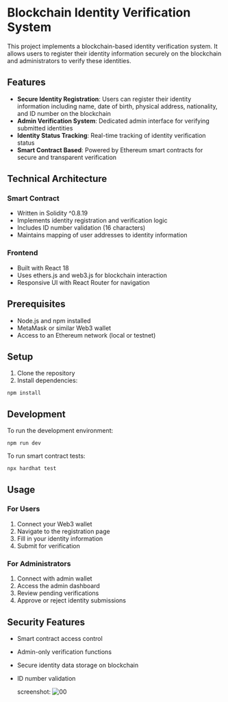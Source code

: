 # Blockchain Identity Verification System

This project implements a blockchain-based identity verification system. It allows users to register their identity information securely on the blockchain and administrators to verify these identities.

## Features

- **Secure Identity Registration**: Users can register their identity information including name, date of birth, physical address, nationality, and ID number on the blockchain
- **Admin Verification System**: Dedicated admin interface for verifying submitted identities
- **Identity Status Tracking**: Real-time tracking of identity verification status
- **Smart Contract Based**: Powered by Ethereum smart contracts for secure and transparent verification

## Technical Architecture

### Smart Contract
- Written in Solidity ^0.8.19
- Implements identity registration and verification logic
- Includes ID number validation (16 characters)
- Maintains mapping of user addresses to identity information

### Frontend
- Built with React 18
- Uses ethers.js and web3.js for blockchain interaction
- Responsive UI with React Router for navigation

## Prerequisites

- Node.js and npm installed
- MetaMask or similar Web3 wallet
- Access to an Ethereum network (local or testnet)

## Setup

1. Clone the repository
2. Install dependencies:
```shell
npm install
```

## Development

To run the development environment:

```shell
npm run dev
```

To run smart contract tests:

```shell
npx hardhat test
```

## Usage

### For Users
1. Connect your Web3 wallet
2. Navigate to the registration page
3. Fill in your identity information
4. Submit for verification

### For Administrators
1. Connect with admin wallet
2. Access the admin dashboard
3. Review pending verifications
4. Approve or reject identity submissions

## Security Features

- Smart contract access control
- Admin-only verification functions
- Secure identity data storage on blockchain
- ID number validation


  screenshot:
  ![00](https://github.com/user-attachments/assets/5b753541-9ac1-49a1-9dc6-7c2252174ba8)

